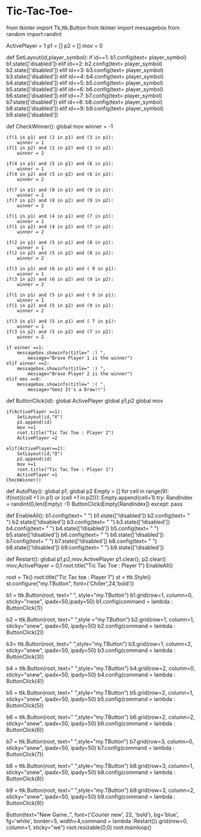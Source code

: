 # Tic-Tac-Toe-
from tkinter import Tk,ttk,Button
from tkinter import messagebox
from random import randint

ActivePlayer = 1
p1 = []
p2 = []
mov = 0

def SetLayout(id,player_symbol):
    if id==1:
        b1.config(text= player_symbol)
        b1.state(['disabled'])
    elif id==2:
        b2.config(text= player_symbol)
        b2.state(['disabled'])
    elif id==3:
        b3.config(text= player_symbol)
        b3.state(['disabled'])
    elif id==4:
        b4.config(text= player_symbol)
        b4.state(['disabled'])
    elif id==5:
        b5.config(text= player_symbol)
        b5.state(['disabled'])
    elif id==6:
        b6.config(text= player_symbol)
        b6.state(['disabled'])
    elif id==7:
        b7.config(text= player_symbol)
        b7.state(['disabled'])
    elif id==8:
        b8.config(text= player_symbol)
        b8.state(['disabled'])
    elif id==9:
        b9.config(text= player_symbol)
        b9.state(['disabled'])

def CheckWinner():
    global mov 
    winner = -1

    if(1 in p1) and (2 in p1) and (3 in p1):
        winner = 1
    if(1 in p2) and (2 in p2) and (3 in p2):
        winner = 2

    if(4 in p1) and (5 in p1) and (6 in p1):
        winner = 1
    if(4 in p2) and (5 in p2) and (6 in p2):
        winner = 2

    if(7 in p1) and (8 in p1) and (9 in p1):
        winner = 1
    if(7 in p2) and (8 in p2) and (9 in p2):
        winner = 2

    if(1 in p1) and (4 in p1) and (7 in p1):
        winner = 1
    if(1 in p2) and (4 in p2) and (7 in p2):
        winner = 2

    if(2 in p1) and (5 in p1) and (8 in p1):
        winner = 1
    if(2 in p2) and (5 in p2) and (8 in p2):
        winner = 2

    if(3 in p1) and (6 in p1) and ( 9 in p1):
        winner = 1
    if(3 in p2) and (6 in p2) and (9 in p2):
        winner = 2

    if(1 in p1) and (5 in p1) and ( 9 in p1):
        winner = 1
    if(1 in p2) and (5 in p2) and (9 in p2):
        winner = 2

    if(3 in p1) and (5 in p1) and ( 7 in p1):
        winner = 1
    if(3 in p2) and (5 in p2) and (7 in p2):
        winner = 2

    if winner ==1:
        messagebox.showinfo(title=" :) ", 
            message="Bravo Player 1 is the winner")
    elif winner ==2:
        messagebox.showinfo(title=" :) ", 
            message="Bravo Player 2 is the winner")
    elif mov ==9:
        messagebox.showinfo(title=" :( ", 
            message="Geez It's a Draw!!")

def ButtonClick(id):
    global ActivePlayer
    global p1,p2
    global mov

    if(ActivePlayer ==1):
        SetLayout(id,"X")
        p1.append(id)
        mov +=1
        root.title("Tic Tac Toe : Player 2")
        ActivePlayer =2

    elif(ActivePlayer==2):
        SetLayout(id,"O")
        p2.append(id)
        mov +=1
        root.title("Tic Tac Toe : Player 1")
        ActivePlayer =1
    CheckWinner()

def AutoPlay():
    global p1; global p2
    Empty = []
    for cell in range(9):
        if(not((cell +1 in p1) or (cell +1 in p2))):
            Empty.append(cell+1)
    try:
        RandIndex = randint(0,len(Empty) -1)
        ButtonClick(Empty[RandIndex])
    except:
        pass

def EnableAll():
    b1.config(text= " ")
    b1.state(['!disabled'])
    b2.config(text= " ")
    b2.state(['!disabled'])
    b3.config(text= " ")
    b3.state(['!disabled'])
    b4.config(text= " ")
    b4.state(['!disabled'])
    b5.config(text= " ")
    b5.state(['!disabled'])
    b6.config(text= " ")
    b6.state(['!disabled'])
    b7.config(text= " ")
    b7.state(['!disabled'])
    b8.config(text= " ")
    b8.state(['!disabled'])
    b9.config(text= " ")
    b9.state(['!disabled'])


def Restart():
    global p1,p2,mov,ActivePlayer
    p1.clear(); p2.clear()
    mov,ActivePlayer = 0,1
    root.title("Tic Tac Toe : Player 1")
    EnableAll()




root = Tk()
root.title("Tic Tac toe : Player 1")
st = ttk.Style()
st.configure("my.TButton", font=('Chiller',24,'bold'))

b1 = ttk.Button(root, text=" ", style="my.TButton")
b1.grid(row=1, column=0, sticky="nwse", ipadx=50,ipady=50)
b1.config(command = lambda : ButtonClick(1))


b2 = ttk.Button(root, text=" ",style ="my.TButton")
b2.grid(row=1, column=1, sticky="snew", ipadx=50, ipady=50)
b2.config(command = lambda : ButtonClick(2))

b3= ttk.Button(root, text=" ",style="my.TButton")
b3.grid(row=1, column=2, sticky="snew", ipadx=50,
        ipady=50)
b3.config(command = lambda : ButtonClick(3))

b4 = ttk.Button(root, text=" ",style="my.TButton")
b4.grid(row=2, column=0, sticky="snew", ipadx=50,
        ipady=50)
b4.config(command = lambda : ButtonClick(4))

b5 = ttk.Button(root, text=" ",style="my.TButton")
b5.grid(row=2, column=1, sticky="snew", ipadx=50,
        ipady=50)
b5.config(command = lambda : ButtonClick(5))

b6 = ttk.Button(root, text=" ",style="my.TButton")
b6.grid(row=2, column=2, sticky="snew", ipadx=50,
        ipady=50)
b6.config(command = lambda : ButtonClick(6))

b7 = ttk.Button(root, text=" ",style="my.TButton")
b7.grid(row=3, column=0, sticky="snew", ipadx=50,
        ipady=50)
b7.config(command = lambda : ButtonClick(7))

b8 = ttk.Button(root, text=" ",style="my.TButton")
b8.grid(row=3, column=1, sticky="snew", ipadx=50,
        ipady=50)
b8.config(command = lambda : ButtonClick(8))

b9 = ttk.Button(root, text=" ",style="my.TButton")
b9.grid(row=3, column=2, sticky="snew", ipadx=50,
        ipady=50)
b9.config(command = lambda : ButtonClick(9))

Button(text="New Game..", font=('Courier new', 22, 'bold'), bg='blue', fg='white',
            border=5, width=4,command = lambda :Restart()).grid(row=0, column=1, sticky="we")
root.resizable(0,0)
root.mainloop()
